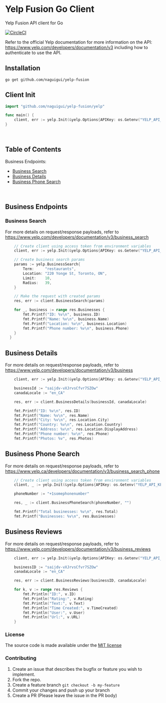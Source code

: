 # Yelp Fusion Go Client

Yelp Fusion API client for Go

[![CircleCI](https://circleci.com/gh/naguigui/yelp-fusion/tree/master.svg?style=svg)](https://circleci.com/gh/naguigui/yelp-fusion/tree/master)

Refer to the official Yelp documentation for more information on the API: https://www.yelp.com/developers/documentation/v3 including how to authenticate to use the API.

## Installation

```
go get github.com/naguigui/yelp-fusion
```

## Client Init

```go
import "github.com/naguigui/yelp-fusion/yelp"

func main() {
	client, err := yelp.Init(&yelp.Options{APIKey: os.Getenv("YELP_API_KEY")})
}
```

<br/>

## Table of Contents

Business Endpoints:

- [Business Search](#business-search)
- [Business Details](#business-details)
- [Business Phone Search](#business-phone-search)

<br/>

## Business Endpoints

### Business Search

For more details on request/response payloads, refer to https://www.yelp.com/developers/documentation/v3/business_search

```go
    // Create client using access token from environment variables
	client, err := yelp.Init(&yelp.Options{APIKey: os.Getenv("YELP_API_KEY")})

	// Create business search params
	params := yelp.BusinessSearch{
		Term:     "restaurants",
		Location: "220 Yonge St, Toronto, ON",
		Limit:    10,
		Radius:   39,
	}

	// Make the request with created params
	res, err := client.BusinessSearch(params)

	for _, business := range res.Businesses {
		fmt.Printf("ID: %v\n", business.ID)
		fmt.Printf("Name: %v\n", business.Name)
		fmt.Printf("Location: %v\n", business.Location)
		fmt.Printf("Phone number: %v\n", business.Phone)
	}
  }
```

## Business Details

For more details on request/response payloads, refer to https://www.yelp.com/developers/documentation/v3/business

```go
	client, err := yelp.Init(&yelp.Options{APIKey: os.Getenv("YELP_API_KEY")})

	businessId := "saijdv-vXJrvsCfvr7SZOw"
	canadaLocale := "en_CA"

	res, err := client.BusinessDetails(businessId, canadaLocale)

	fmt.Printf("ID: %v\n", res.ID)
	fmt.Printf("Name: %v\n", res.Name)
	fmt.Printf("City: %v\n", res.Location.City)
	fmt.Printf("Country: %v\n", res.Location.Country)
	fmt.Printf("Address: %v\n", res.Location.DisplayAddress)
	fmt.Printf("Phone number: %v\n", res.Phone)
	fmt.Printf("Photos: %v", res.Photos)
```

## Business Phone Search

For more details on request/response payloads, refer to https://www.yelp.ca/developers/documentation/v3/business_search_phone

```go
	// Create client using access token from environment variables
	client, _ := yelp.Init(&yelp.Options{APIKey: os.Getenv("YELP_API_KEY")})

	phoneNumber := "+1somephonenumber"

	res, _ := client.BusinessPhoneSearch(phoneNumber, "")

	fmt.Printf("Total businesses: %v\n", res.Total)
	fmt.Printf("Businesses: %v\n", res.Businesses)
```

## Business Reviews

For more details on request/response payloads, refer to https://www.yelp.com/developers/documentation/v3/business_reviews

```go
	client, err := yelp.Init(&yelp.Options{APIKey: os.Getenv("YELP_API_KEY")})

	businessID := "saijdv-vXJrvsCfvr7SZOw"
	canadaLocale := "en_CA"

	res, err := client.BusinessReviews(businessID, canadaLocale)

	for k, v := range res.Reviews {
		fmt.Println("ID:", v.ID)
		fmt.Println("Rating:", v.Rating)
		fmt.Println("Text:", v.Text)
		fmt.Println("Time Created:", v.TimeCreated)
		fmt.Println("User:", v.User)
		fmt.Println("Url:", v.URL)
	}
```

### License

The source code is made available under the [MIT license](LICENSE)

### Contributing

1. Create an issue that describes the bugfix or feature you wish to implement.
2. Fork the repo.
3. Create a feature branch `git checkout -b my-feature`
4. Commit your changes and push up your branch
5. Create a PR (Please leave the issue in the PR body)
